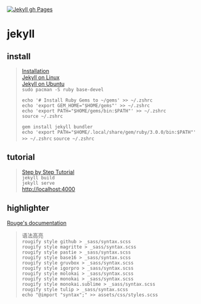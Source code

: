 [![Jekyll gh Pages](https://github.com/bougainvilleas/aio/actions/workflows/jekyll-gh-pages.yml/badge.svg)](https://github.com/bougainvilleas/aio/actions/workflows/jekyll-gh-pages.yml)

# jekyll

## install

> [Installation](https://jekyllrb.com/docs/installation/)\
> [Jekyll on Linux](https://jekyllrb.com/docs/installation/other-linux/)\
> [Jekyll on Ubuntu](https://jekyllrb.com/docs/installation/ubuntu/)\
> `sudo pacman -S ruby base-devel`
> 
> ```shell
> echo '# Install Ruby Gems to ~/gems' >> ~/.zshrc
> echo 'export GEM_HOME="$HOME/gems"' >> ~/.zshrc
> echo 'export PATH="$HOME/gems/bin:$PATH"' >> ~/.zshrc
> source ~/.zshrc
> ```
> 
> `gem install jekyll bundler`\
> `echo 'export PATH="$HOME/.local/share/gem/ruby/3.0.0/bin:$PATH"' >> ~/.zshrc`
> `source ~/.zshrc`

## tutorial

> [Step by Step Tutorial](https://jekyllrb.com/docs/step-by-step/01-setup/)\
> `jekyll build`\
> `jekyll serve`\
> [http://localhost:4000](http://localhost:4000)

## highlighter

[Rouge's documentation](https://rouge-ruby.github.io/docs/Rouge/CSSTheme.html)

> 语法高亮\
> `rougify style github > _sass/syntax.scss`\
> `rougify style magritte > _sass/syntax.scss`\
> `rougify style pastie > _sass/syntax.scss`\
> `rougify style base16 > _sass/syntax.scss`\
> `rougify style gruvbox > _sass/syntax.scss`\
> `rougify style igorpro > _sass/syntax.scss`\
> `rougify style molokai > _sass/syntax.scss`\
> `rougify style monokai > _sass/syntax.scss`\
> `rougify style monokai.sublime > _sass/syntax.scss`\
> `rougify style tulip > _sass/syntax.scss`\
> `echo "@import "syntax";" >> assets/css/styles.scss`
